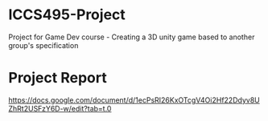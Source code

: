 # ICCS495-Project
 Project for Game Dev course - Creating a 3D unity game based to another group's specification 

# Project Report
https://docs.google.com/document/d/1ecPsRI26KxOTcgV4Oi2Hf22Ddyv8UZhRt2USFzY6D-w/edit?tab=t.0
